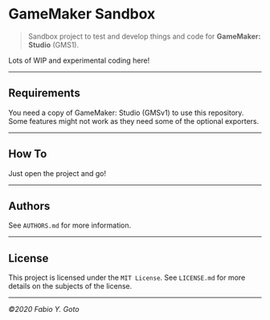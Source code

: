 # GameMaker Sandbox

> Sandbox project to test and develop things and code for **GameMaker: Studio** (GMS1).

Lots of WIP and experimental coding here!

----------------------------------------------------------------------

## Requirements

You need a copy of GameMaker: Studio (GMSv1) to use this repository. Some features might not work as they need some of the optional exporters.

----------------------------------------------------------------------

## How To

Just open the project and go!

----------------------------------------------------------------------

## Authors

See `AUTHORS.md` for more information.

----------------------------------------------------------------------

## License

This project is licensed under the `MIT License`. See `LICENSE.md` for more details on the subjects of the license.

----------------------------------------------------------------------

_©2020 Fabio Y. Goto_
